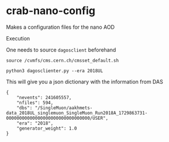 # crab-nano-config
Makes a configuration files for the nano AOD 

Execution

One needs to source `dagosclient` beforehand

```
source /cvmfs/cms.cern.ch/cmsset_default.sh
```

```
python3 dagosclienter.py --era 2018UL
```

This will give you a json dictionary with the information from DAS

```
{
    "nevents": 241605557,
    "nfiles": 594,
    "dbs": "/SingleMuon/aakhmets-data_2018UL_singlemuon_SingleMuon_Run2018A_1729863731-00000000000000000000000000000000/USER",
    "era": "2018",
    "generator_weight": 1.0
}
```